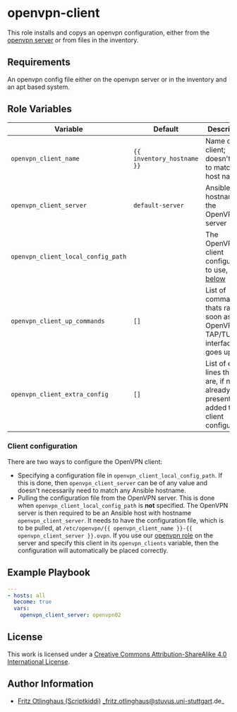 # openvpn-client

This role installs and copys an openvpn configuration, either from the [openvpn server](https://github.com/stuvusIT/openvpn) or from files in the inventory.


## Requirements

An openvpn config file either on the openvpn server or in the inventory and an apt based system.

## Role Variables

| Variable                           | Default                    | Description                                                                             |
| ---------------------------------- | -------------------------- | --------------------------------------------------------------------------------------- |
| `openvpn_client_name`              | `{{ inventory_hostname }}` | Name of the client; doesn't need to match the host name                                 |
| `openvpn_client_server`            | `default-server`           | Ansible hostname of the OpenVPN server                                                  |
| `openvpn_client_local_config_path` |                            | The OpenVPN client configuration to use, [read below](#client-configuration)            |
| `openvpn_client_up_commands`       | `[]`                       | List of commands thats ran as soon as the OpenVPN TAP/TUN interface goes up             |
| `openvpn_client_extra_config`      | `[]`                       | List of extra lines that are, if not already present, added to the client configuration |

### Client configuration

There are two ways to configure the OpenVPN client:

* Specifying a configuration file in `openvpn_client_local_config_path`.
  If this is done, then `openvpn_client_server` can be of any value and doesn't necessarily need to match any Ansible hostname. 
* Pulling the configuration file from the OpenVPN server.
  This is done when `openvpn_client_local_config_path` is **not** specified.
  The OpenVPN server is then required to be an Ansible host with hostname `openvpn_client_server`.
  It needs to have the configuration file, which is to be pulled, at `/etc/openvpn/{{ openvpn_client_name }}-{{ openvpn_client_server }}.ovpn`.
  If you use our [openvpn role](https://github.com/stuvusIT/openvpn) on the server and specify this client in its `openvpn_clients` variable,
  then the configuration will automatically be placed correctly.

## Example Playbook

```yml
---
- hosts: all
  become: true
  vars:
    openvpn_client_server: openvpn02
```

## License

This work is licensed under a [Creative Commons Attribution-ShareAlike 4.0 International License](https://creativecommons.org/licenses/by-sa/4.0/).


## Author Information
 * [Fritz Otlinghaus (Scriptkiddi)](https://github.com/Scriptkiddi) _fritz.otlinghaus@stuvus.uni-stuttgart.de_
